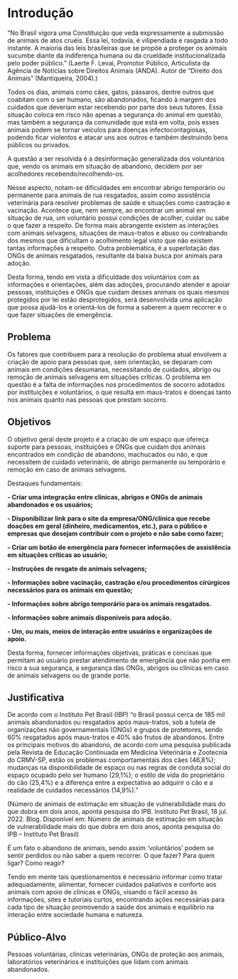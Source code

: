 # Introdução

“No Brasil vigora uma Constituição que veda expressamente a submissão de animais de atos cruéis. Essa lei, todavia, é vilipendiada e rasgada a todo instante. A maioria das leis brasileiras que se propõe a proteger os animais sucumbe diante da indiferença humana ou da crueldade institucionalizada pelo poder público.” (Laerte F. Levai, Promotor Público, Articulista da Agência de Notícias sobre Direitos Animais (ANDA). Autor de “Direito dos Animais” (Mantiqueira, 2004).) 

 

Todos os dias, animais como cães, gatos, pássaros, dentre outros que coabitam com o ser humano, são abandonados, ficando à margem dos cuidados que deveriam estar recebendo por parte dos seus tutores. Essa situação coloca em risco não apenas a segurança do animal em questão, mas também a segurança da comunidade que está em volta, pois esses animais podem se tornar veículos para doenças infectocontagiosas, podendo ficar violentos e atacar uns aos outros e também destruindo bens públicos ou privados. 

A questão a ser resolvida é a desinformação generalizada dos voluntários que, vendo os animais em situação de abandono, decidem por ser acolhedores recebendo/recolhendo-os. 

Nesse aspecto, notam-se dificuldades em encontrar abrigo temporário ou permanente para animais de rua resgatados, assim como assistência veterinária para resolver problemas de saúde e situações como castração e vacinação. Acontece que, nem sempre, ao encontrar um animal em situação de rua, um voluntário possui condições de acolher, cuidar ou sabe o que fazer a respeito. De forma mais abrangente existem as interações com animais selvagens, situações de maus-tratos e abuso ou contrabando dos mesmos que dificultam o acolhimento legal visto que não existem tantas informações a respeito. Outra problemática, é a superlotação das ONGs de animais resgatados, resultante da baixa busca por animais para adoção.  

Desta forma, tendo em vista a dificuldade dos voluntários com as informações e orientações, além das adoções, procurando atender e apoiar pessoas, instituições e ONGs que cuidam desses animais os quais mesmos protegidos por lei estão desprotegidos, será desenvolvida uma aplicação que possa ajudá-los e orientá-los de forma a saberem a quem recorrer e o que fazer situações de emergência. 
 

## Problema

Os fatores que contribuem para a resolução do problema atual envolvem a criação de apoio para pessoas que, sem orientação, se deparam com animais em condições desumanas, necessitando de cuidados, abrigo ou remoção de animais selvagens em situações críticas. O problema em questão é a falta de informações nos procedimentos de socorro adotados por instituições e voluntários, o que resulta em maus-tratos e doenças tanto nos animais quanto nas pessoas que prestam socorro. 


## Objetivos

O objetivo geral deste projeto é a criação de um espaço que ofereça suporte para pessoas, instituições e ONGs que cuidam dos animais encontrados em condição de abandono, machucados ou não, e que necessitem de cuidado veterinário, de abrigo permanente ou temporário e remoção em caso de animais selvagens. 

Destaques fundamentais: 

 **- Criar uma integração entre clínicas, abrigos e ONGs de animais abandonados e os usuários;** 

 **- Disponibilizar link para o site da empresa/ONG/clínica que recebe doações em geral (dinheiro, medicamentos, etc.), para o público e empresas que desejam contribuir com o projeto e não sabe como fazer;**

 **- Criar um botão de emergência para fornecer informações de assistência em situações críticas ao usuário;**

 **- Instruções de resgate de animais selvagens;** 

 **- Informações sobre vacinação, castração e/ou procedimentos cirúrgicos necessários para os animais em questão;**

 **- Informações sobre abrigo temporário para os animais resgatados.**

 **- Informações sobre animais disponíveis para adoção.**

 **- Um, ou mais, meios de interação entre usuários e organizações de apoio.**

Desta forma, fornecer informações objetivas, práticas e concisas que permitam ao usuário prestar atendimento de emergência que não ponha em risco a sua segurança, a segurança das ONGs, abrigos ou clínicas em caso de animais selvagens ou de grande porte. 

## Justificativa

De acordo com o Instituto Pet Brasil (IBP) “o Brasil possui cerca de 185 mil animais abandonados ou resgatados após maus-tratos, sob a tutela de organizações não governamentais (ONGs) e grupos de protetores, sendo 60% resgatados após maus-tratos e 40% são frutos de abandonos. Entre os principais motivos do abandono, de acordo com uma pesquisa publicada pela Revista de Educação Continuada em Medicina Veterinária e Zootecnia do CRMV-SP, estão os problemas comportamentais dos cães (46,8%); mudanças na disponibilidade de espaço ou nas regras de conduta social do espaço ocupado pelo ser humano (29,1%); o estilo de vida do proprietário do cão (25,4%) e a diferença entre a expectativa ao adquirir o cão e a realidade de cuidados necessários (14,9%).” 

(Número de animais de estimação em situação de vulnerabilidade mais do que dobra em dois anos, aponta pesquisa do IPB. Instituto Pet Brasil, 18 jul. 2022. Blog. Disponível em: Número de animais de estimação em situação de vulnerabilidade mais do que dobra em dois anos, aponta pesquisa do IPB – Instituto Pet Brasil) 

É um fato o abandono de animais, sendo assim ‘voluntários’ podem se sentir perdidos ou não saber a quem recorrer. O que fazer? Para quem ligar? Como reagir? 

Tendo em mente tais questionamentos é necessário informar como tratar adequadamente, alimentar, fornecer cuidados paliativos e conforto aos animais com apoio de clínicas e ONGs, visando o fácil acesso às informações, sites e tutoriais curtos, encontrando ações necessárias para cada tipo de situação promovendo a saúde dos animais e equilíbrio na interação entre sociedade humana e natureza. 

## Público-Alvo

Pessoas voluntárias, clínicas veterinárias, ONGs de proteção aos animais, laboratórios veterinários e instituições que lidam com animais abandonados. 

